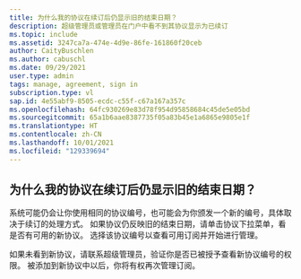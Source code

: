 ```yaml
---
title: 为什么我的协议在续订后仍显示旧的结束日期？
description: 超级管理员或管理员在门户中看不到其协议显示为已续订
ms.topic: include
ms.assetid: 3247ca7a-474e-4d9e-86fe-161860f20ceb
author: CaityBuschlen
ms.author: cabuschl
ms.date: 09/29/2021
user.type: admin
tags: manage, agreement, sign in
subscription.type: vl
sap.id: 4e55abf9-8505-ecdc-c55f-c67a167a357c
ms.openlocfilehash: 64fc930269e83d78f954d95858684c45de5e05bd
ms.sourcegitcommit: 65a1b6aae8387735f05a83b45e1a6865e9805e1f
ms.translationtype: HT
ms.contentlocale: zh-CN
ms.lasthandoff: 10/01/2021
ms.locfileid: "129339694"
---
```

## <a name="why-does-my-agreement-still-show-an-old-end-date-after-renewal"></a>为什么我的协议在续订后仍显示旧的结束日期？
系统可能仍会让你使用相同的协议编号，也可能会为你颁发一个新的编号，具体取决于续订的处理方式。 如果协议仍反映旧的结束日期，请单击协议下拉菜单，看是否有可用的新协议。 选择该协议编号以查看可用订阅并开始进行管理。 

如果未看到新协议，请联系超级管理员，验证你是否已被授予查看新协议编号的权限。 被添加到新协议中以后，你将有权再次管理订阅。 